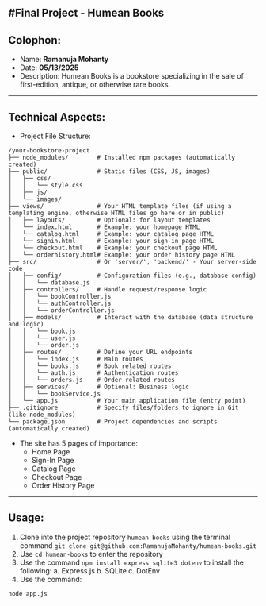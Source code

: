 #Final Project - Humean Books
---
## Colophon:
- Name: **Ramanuja Mohanty**
- Date: **05/13/2025**
- Description: Humean Books is a bookstore specializing in the sale of first-edition, antique, or otherwise rare books. 
---
## Technical Aspects:
- Project File Structure:
```
/your-bookstore-project
├── node_modules/        # Installed npm packages (automatically created)
├── public/              # Static files (CSS, JS, images)
│   ├── css/
│   │   └── style.css
│   ├── js/
│   └── images/
├── views/               # Your HTML template files (if using a templating engine, otherwise HTML files go here or in public)
│   ├── layouts/         # Optional: for layout templates
│   └── index.html       # Example: your homepage HTML
│   └── catalog.html     # Example: your catalog page HTML
│   └── signin.html      # Example: your sign-in page HTML
│   └── checkout.html    # Example: your checkout page HTML
│   └── orderhistory.html# Example: your order history page HTML
├── src/                 # Or 'server/', 'backend/' - Your server-side code
│   ├── config/          # Configuration files (e.g., database config)
│   │   └── database.js
│   ├── controllers/     # Handle request/response logic
│   │   └── bookController.js
│   │   └── authController.js
│   │   └── orderController.js
│   ├── models/          # Interact with the database (data structure and logic)
│   │   └── book.js
│   │   └── user.js
│   │   └── order.js
│   ├── routes/          # Define your URL endpoints
│   │   └── index.js     # Main routes
│   │   └── books.js     # Book related routes
│   │   └── auth.js      # Authentication routes
│   │   └── orders.js    # Order related routes
│   ├── services/        # Optional: Business logic
│   │   └── bookService.js
│   └── app.js           # Your main application file (entry point)
├── .gitignore           # Specify files/folders to ignore in Git (like node_modules)
└── package.json         # Project dependencies and scripts (automatically created)
```
- The site has 5 pages of importance:
	- Home Page
	- Sign-In Page
	- Catalog Page
	- Checkout Page
	- Order History Page
---
## Usage:
1. Clone into the project repository `humean-books` using the terminal command `git clone git@github.com:RamanujaMohanty/humean-books.git`
2. Use `cd humean-books` to enter the repository
3. Use the command `npm install express sqlite3 dotenv` to install the following:
	a. Express.js
	b. SQLite
	c. DotEnv
4. Use the command:


```bash
node app.js
```




